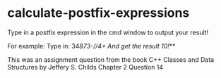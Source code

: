 # calculate-postfix-expressions
Type in a postfix expression in the cmd window to output your result!

For example: Type in: 34*873-//4+
And get the result 10!***

This was an assignment question from the book C++ Classes and Data Structures by Jeffery S. Childs
Chapter 2 Question 14
